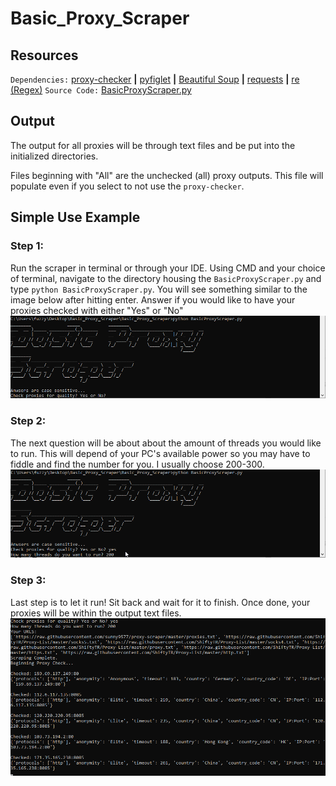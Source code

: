 # Basic_Proxy_Scraper
## Resources
`Dependencies:` [proxy-checker](https://pypi.org/project/proxy-checker/) **|** [pyfiglet](https://pypi.org/project/pyfiglet/) **|** [Beautiful Soup](https://www.crummy.com/software/BeautifulSoup/bs4/doc/) **|** [requests](https://docs.python-requests.org/en/latest/) **|** [re (Regex)](https://docs.python.org/3/library/re.html)
`Source Code:` [BasicProxyScraper.py](https://github.com/StickySitch/Basic_Proxy_Scraper/blob/main/BasicProxyScraper.py "BasicProxyScraper.py")

## Output
The output for all proxies will be through text files and be put into the initialized directories.

Files beginning with "All" are the unchecked (all) proxy outputs. This file will populate even if you select to not use the `proxy-checker`.


## Simple Use Example

### Step 1:
Run the scraper in terminal or through your IDE. 
Using CMD and your choice of terminal, navigate to the directory housing the `BasicProxyScraper.py` and type `python BasicProxyScraper.py`. You will see something similar to the image below after hitting enter. Answer if you would like to have your proxies checked with either "Yes" or "No"
![Step One](https://github.com/StickySitch/Basic_Proxy_Scraper/blob/main/README%20Images/5ecWaqf.png)

### Step 2:
The next question will be about about the amount of threads you would like to run. This will depend of your PC's available power so you may have to fiddle and find the number for you. I usually choose 200-300.
![Step 2](https://github.com/StickySitch/Basic_Proxy_Scraper/blob/main/README%20Images/nWqNRK6.png)

### Step 3:
Last step is to let it run! Sit back and wait for it to finish. Once done, your proxies will be within the output text files.
![Step 3](https://github.com/StickySitch/Basic_Proxy_Scraper/blob/main/README%20Images/dj9CHRs.png)

